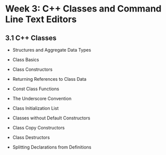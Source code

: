 #  Week 3: C++ Classes and Command Line Text Editors

## 3.1 C++ Classes
* Structures and Aggregate Data Types

* Class Basics

* Class Constructors

* Returning References to Class Data

* Const Class Functions

* The Underscore Convention

* Class Initialization List

* Classes without Default Constructors

* Class Copy Constructors

* Class Destructors

* Splitting Declarations from Definitions
